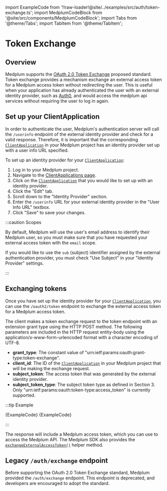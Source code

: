 import ExampleCode from '!!raw-loader!@site/../examples/src/auth/token-exchange.ts';
import MedplumCodeBlock from '@site/src/components/MedplumCodeBlock';
import Tabs from '@theme/Tabs';
import TabItem from '@theme/TabItem';

# Token Exchange

## Overview

Medplum supports the [OAuth 2.0 Token Exchange](https://datatracker.ietf.org/doc/html/rfc8693) proposed standard. Token exchange provides a mechanism exchange an external access token for a Medplum access token without redirecting the user. This is useful when your application has already authenticated the user with an external identity provider, such as [Auth0](https://auth0.com/), and would access the medplum api services without requiring the user to log in again.

## Set up your ClientApplication

In order to authenticate the user, Medplum's authentication server will call the `/userinfo` endpoint of the external identity provider and check for a valid response. Therefore, it is important that the corresponding [`ClientApplication`](https://app.medplum.com/ClientApplication) in your Medplum project has an identity provider set up with a user info URL specified.

To set up an identity provider for your [`ClientApplication`](https://app.medplum.com/ClientApplication):

1. Log in to your Medplum project.
1. Navigate to the [ClientApplications page](https://app.medplum.com/ClientApplication).
1. Click on the [`ClientApplication`](https://app.medplum.com/ClientApplication) that you would like to set up with an identity provider.
1. Click the "Edit" tab.
1. Scroll down to the "Identity Provider" section.
1. Enter the `/userinfo` URL for your external identity provider in the "User Info URL" textbox.
1. Click "Save" to save your changes.

:::caution Scopes

By default, Medplum will use the user's email address to identify their Medplum user, so you must make sure that you have requested your external access token with the `email` scope.

If you would like to use the `sub` (subject) identifier assigned by the external authentication provider, you must check "Use Subject" in your "Identity Provider" settings.

:::

## Exchanging tokens

Once you have set up the identity provider for your [`ClientApplication`](https://app.medplum.com/ClientApplication), you can use the `/oauth2/token` endpoint to exchange the external access token for a Medplum access token.

The client makes a token exchange request to the token endpoint with an extension grant type using the HTTP POST method. The following parameters are included in the HTTP request entity-body using the application/x-www-form-urlencoded format with a character encoding of UTF-8.

- **grant_type**: The constant value of "urn:ietf:params:oauth:grant-type:token-exchange".
- **client_id**: The ID of the [`ClientApplication`](https://app.medplum.com/ClientApplication) in your Medplum project that will be making the exchange request.
- **subject_token**: The access token that was generated by the external identity provider.
- **subject_token_type**: The subject token type as defined in Section 3. Only "urn:ietf:params:oauth:token-type:access_token" is currently supported.

:::tip Example

<Tabs groupId="language">
  <TabItem value="ts" label="TypeScript">
    <MedplumCodeBlock language="ts" selectBlocks="tokenExchange">
      {ExampleCode}
    </MedplumCodeBlock>
  </TabItem>
  <TabItem value="curl" label="cURL">
    <MedplumCodeBlock language="bash" selectBlocks="tokenExchangeCurl">
      {ExampleCode}
    </MedplumCodeBlock>
  </TabItem>
</Tabs>

:::

The response will include a Medplum access token, which you can use to access the Medplum API. The Medplum SDK also provides the [`exchangeExternalAccessToken()`](/docs/sdk/core.medplumclient.exchangeexternalaccesstoken) helper method.

## Legacy `/auth/exchange` endpoint

Before supporting the OAuth 2.0 Token Exchange standard, Medplum provided the `/auth/exchange` endpoint. This endpoint is deprecated, and developers are encouraged to adopt the standard.
